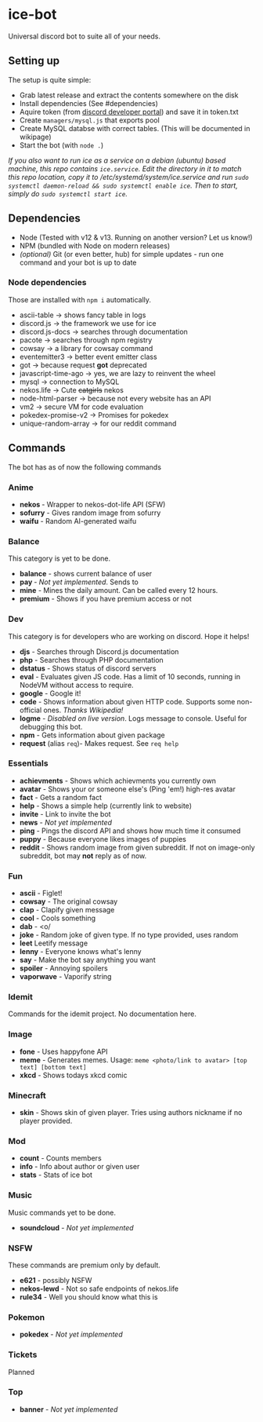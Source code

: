 # ice-bot
Universal discord bot to suite all of your needs.

## Setting up

The setup is quite simple:
* Grab latest release and extract the contents somewhere on the disk
* Install dependencies (See #dependencies)
* Aquire token (from [discord developer portal](https://discordapp.com/developers)) and save it in token.txt
* Create `managers/mysql.js` that exports pool
* Create MySQL databse with correct tables. (This will be documented in wikipage)
* Start the bot (with `node .`)

*If you also want to run ice as a service on a debian (ubuntu) based machine, this repo contains `ice.service`. Edit the directory in it to match this repo location, copy it to /etc/systemd/system/ice.service and run `sudo systemctl daemon-reload && sudo systemctl enable ice`. Then to start, simply do `sudo systemctl start ice`.*

## Dependencies

* Node (Tested with v12 & v13. Running on another version? Let us know!)
* NPM (bundled with Node on modern releases)
* *(optional)* Git (or even better, hub) for simple updates - run one command and your bot is up to date

### Node dependencies
Those are installed with `npm i` automatically.

* ascii-table -> shows fancy table in logs
* discord.js -> the framework we use for ice
* discord.js-docs -> searches through documentation
* pacote -> searches through npm registry
* cowsay -> a library for cowsay command
* eventemitter3 -> better event emitter class
* got -> because request **got** deprecated
* javascript-time-ago -> yes, we are lazy to reinvent the wheel
* mysql -> connection to MySQL
* nekos.life -> Cute ~~catgirls~~ nekos
* node-html-parser -> because not every website has an API
* vm2 -> secure VM for code evaluation
* pokedex-promise-v2 -> Promises for pokedex
* unique-random-array -> for our reddit command


## Commands

The bot has as of now the following commands

### Anime

* **nekos <endpoint>** - Wrapper to nekos-dot-life API (SFW)
* **sofurry** - Gives random image from sofurry
* **waifu** - Random AI-generated waifu

### Balance
This category is yet to be done.

* **balance** - shows current balance of user
* **pay <amount> <who>** - *Not yet implemented*. Sends <amount> to <who>
* **mine** - Mines the daily amount. Can be called every 12 hours.
* **premium** - Shows if you have premium access or not

### Dev
This category is for developers who are working on discord. Hope it helps!

* **djs** - Searches through Discord.js documentation
* **php** - Searches through PHP documentation
* **dstatus** - Shows status of discord servers
* **eval** - Evaluates given JS code. Has a limit of 10 seconds, running in NodeVM without access to require.
* **google** - Google it!
* **code** - Shows information about given HTTP code. Supports some non-official ones. *Thanks Wikipedia!*
* **logme** - *Disabled on live version*. Logs message to console. Useful for debugging this bot.
* **npm** - Gets information about given package
* **request** (alias `req`)- Makes request. See `req help`

### Essentials

* **achievments** - Shows which achievments you currently own
* **avatar** - Shows your or someone else's (Ping 'em!) high-res avatar
* **fact** - Gets a random fact
* **help** - Shows a simple help (currently link to website)
* **invite** - Link to invite the bot
* **news** - *Not yet implemented*
* **ping** - Pings the discord API and shows how much time it consumed
* **puppy** - Because everyone likes images of puppies
* **reddit** - Shows random image from given subreddit. If not on image-only subreddit, bot may **not** reply as of now.

### Fun

* **ascii** - Figlet!
* **cowsay** - The original cowsay
* **clap** - Clapify given message
* **cool** - Cools something
* **dab** - <o/
* **joke** - Random joke of given type. If no type provided, uses random
* **leet** Leetify message
* **lenny** - Everyone knows what's lenny
* **say** - Make the bot say anything you want
* **spoiler** - Annoying spoilers
* **vaporwave** - Vaporify string

### Idemit
Commands for the idemit project. No documentation here.

### Image

* **fone** - Uses happyfone API
* **meme** - Generates memes. Usage: `meme <photo/link to avatar> [top text] [bottom text]`
* **xkcd** - Shows todays xkcd comic

### Minecraft

* **skin** - Shows skin of given player. Tries using authors nickname if no player provided.

### Mod

* **count** - Counts members
* **info** - Info about author or given user
* **stats** - Stats of ice bot

### Music 
Music commands yet to be done.

* **soundcloud** - *Not yet implemented*

### NSFW
These commands are premium only by default. 

* **e621** - possibly NSFW
* **nekos-lewd** - Not so safe endpoints of nekos.life
* **rule34** - Well you should know what this is

### Pokemon

* **pokedex** - *Not yet implemented*

### Tickets
Planned

### Top

* **banner** - *Not yet implemented*